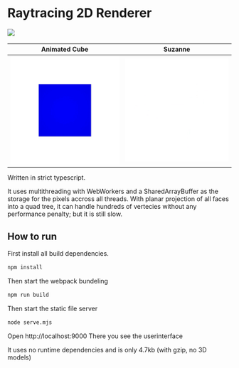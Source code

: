 # Raytracing 2D Renderer
![](https://github.com/aboyobam/raytracing-2d-renderer/blob/master/blender/render.png)

Animated Cube | Suzanne
:-:|:-:
![](https://github.com/aboyobam/raytracing-2d-renderer/blob/master/preview.gif) | ![](https://github.com/aboyobam/raytracing-2d-renderer/blob/master/preview2.gif)

Written in strict typescript.

It uses multithreading with WebWorkers and a SharedArrayBuffer as the storage for the pixels accross all threads.
With planar projection of all faces into a quad tree, it can handle hundreds of vertecies without any performance penalty; but it is still slow. 

## How to run
First install all build dependencies.
```sh
npm install
```

Then start the webpack bundeling
```sh
npm run build
```

Then start the static file server
```sh
node serve.mjs
```

Open http://localhost:9000
There you see the userinterface

It uses no runtime dependencies and is only 4.7kb (with gzip, no 3D models)
